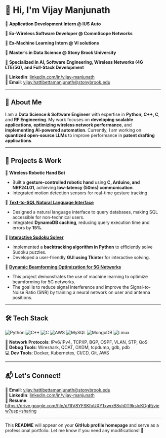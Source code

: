 # 👋 Hi, I'm Vijay Manjunath

🔹 **Application Development Intern @ IUS Auto**

🔹 **Ex-Wireless Software Developer @ CommScope Networks**

🔹 **Ex-Machine Learning Intern @ VI solutions**

🔹 **Master’s in Data Science @ Stony Brook University**

🔹 **Specialized in AI, Software Engineering, Wireless Networks (4G LTE/5G), and Full-Stack Development**  

📍 **LinkedIn**: [linkedin.com/in/vijay-manjunath](https://www.linkedin.com/in/vijay-manjunath-9630321b3/)  
📍 **Email**: vijay.hattibettamanjunath@stonybrook.edu  

---

## 🚀 **About Me**
I am a **Data Science & Software Engineer** with expertise in **Python, C++, C**, and **RF Engineering**. My work focuses on **developing scalable applications**, **optimizing wireless network performance**, and **implementing AI-powered automation**. Currently, I am working on **quantized open-source LLMs** to improve performance in **patent drafting applications**.

---

## 📂 **Projects & Work**

🔹 **Wireless Robotic Hand Bot**  
   - Built a **gesture-controlled robotic hand** using **C, Arduino, and NRF24L01**, achieving **low-latency (50ms) communication**.  
   - Integrated motion detection sensors for real-time gesture tracking.
     
🔹 **[Text-to-SQL Natural Language Interface](https://github.com/Vijayhm/text-to-sql)**  
   - Designed a natural language interface to query databases, making SQL accessible for non-technical users.  
   - Integrated **DynamoDB caching**, reducing query execution time and errors by **15%**.  

🔹 **[Interactive Sudoku Solver](https://github.com/Vijayhm/Suduko-solver)**  
   - Implemented a **backtracking algorithm in Python** to efficiently solve Sudoku puzzles.  
   - Developed a user-friendly **GUI using Tkinter** for interactive solving.  

🔹 **[Dynamic Beamforming Optimization for 5G Networks](https://github.com/Vijayhm/beamforming-project)**
   - This project demonstrates the use of machine learning to optimize beamforming for 5G networks.
   - The goal is to reduce signal interference and improve the Signal-to-Noise Ratio (SNR) by training a neural network on user and antenna positions.

---

## 🛠 **Tech Stack**
![Python](https://img.shields.io/badge/Python-3776AB?style=for-the-badge&logo=python&logoColor=white)
![C++](https://img.shields.io/badge/C++-00599C?style=for-the-badge&logo=cplusplus&logoColor=white)
![C](https://img.shields.io/badge/C-00599C?style=for-the-badge&logo=c&logoColor=white)
![AWS](https://img.shields.io/badge/AWS-232F3E?style=for-the-badge&logo=amazonaws&logoColor=white)
![MySQL](https://img.shields.io/badge/MySQL-4479A1?style=for-the-badge&logo=mysql&logoColor=white)
![MongoDB](https://img.shields.io/badge/MongoDB-4EA94B?style=for-the-badge&logo=mongodb&logoColor=white)
![Linux](https://img.shields.io/badge/Linux-FCC624?style=for-the-badge&logo=linux&logoColor=black)

📡 **Network Protocols**: IPv6/IPv4, TCP/IP, BGP, OSPF, VLAN, STP, QoS  
🔧 **Debug Tools**: Wireshark, QCAT, OXDM, tcpdump, gdb, pdb  
💻 **Dev Tools**: Docker, Kubernetes, CI/CD, Git, AWS  

---

## 📬 **Let's Connect!**
📧 **Email**: vijay.hattibettamanjunath@stonybrook.edu  
💼 **LinkedIn**: [linkedin.com/in/vijay-manjunath](https://www.linkedin.com/in/vijay-manjunath-9630321b3/)  
📜 **Resume**: https://drive.google.com/file/d/1fV8YFSKfoUXY1xwrrB8vh0T9kslcKDgR/view?usp=sharing

---

This **README** will appear on your **GitHub profile homepage** and serve as a professional portfolio. Let me know if you need any modifications! 🚀
